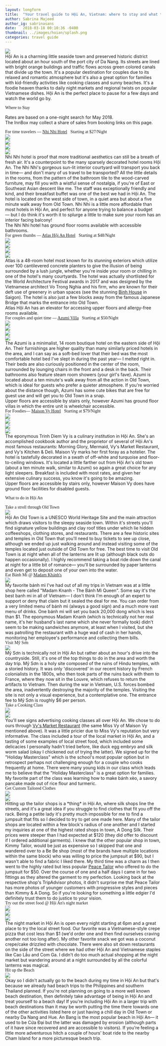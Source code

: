 ```yaml
---
layout: longform
title:  "Your travel guide to Hội An, Vietnam: where to stay and what to do."
author: Sabrina Majeed
author_ig: sabrinasans
date:   2018-03-18 00:10:36 -0400
thumbnail: ../images/hoian/splash.png
categories: travel guide
---
```


<img class="mt4-ns mt3 mb4-ns mb3" src="/images/hoian/splash.png">

<p class="pb4" style="max-width: 650px; margin: auto;">
Hội An is a charming little seaside town and preserved historic district located about an hour south of the port city of Da Nang. Its streets are lined with bright orange buildings and traffic flows across green colored canals that divide up the town. It's a popular destination for couples due to its relaxed and romantic atmosphere but it's also a great option for families with kid-friendly activities like cooking classes and sunny beaches. It's a foodie heaven thanks to daily night markets and regional twists on popular Vietnamese dishes. Hội An is the perfect place to pause for a few days and watch the world go by.</p>

<p class="tc f2 mt4 mb0" style="font-family: 'Gilroy-ExtraBold'">Where to Stay</p>
<p class="tc f6 light-silver mb4">Rates are based on a one-night search for May 2018. <br>The InnBox may collect a share of sales from booking links on this page.</p>

<p class="f3 pb3 pt3 lh-title" style="max-width: 650px; margin: auto; font-family: 'Gilroy-ExtraBold'">For time travelers — <a href="https://www.agoda.com/partners/partnersearch.aspx?cid=1801609&pcs=1&hl=en&hid=70194" target="_blank" class="link underline-hover orange">Nhi Nhi Hotel</a><span class="f5 light-silver">&nbsp; &nbsp;Starting at $27/Night</span></p>

<div class="fl w-100 w-50-ns pr1-ns mb1 mb0-ns">
<img src="../images/hoian/nhinhi_1.png">
</div>
<div class="fl w-100 w-50-ns pl1-ns mb2">
<img src="../images/hoian/nhinhi_2.png">
</div>
<div class="fl w-100 w-50-ns pr1-ns mb1 mb0-ns">
<img src="../images/hoian/nhinhi_4.png">
</div>
<div class="fl w-100 w-50-ns pl1-ns mb3 mb4-ns">
<img src="../images/hoian/nhinhi_3.png">
</div>

<p class="pb3" style="max-width: 650px; margin: auto;">Nhi Nhi hotel is proof that more traditional aesthetics can still be a breath of fresh air. It's a counterpoint to the many sparsely decorated hotel rooms Hội An. The Nhi Nhi's gorgeous sun-lit interior courtyard will transport you back in time— and don't many of us travel to be transported? All the little details in the rooms, from the pattern of the bathroom tile to the wood-carved furniture, may fill you with a wistful sense of nostalgia, if you're of East or Southeast Asian descent like me. The staff was exceptionally friendly and kind, and their breakfast buffet was one of the best we had in Hội An. The hotel is located on the west side of town, in a quiet area but about a five minute walk away from Old Town. Nhi Nhi is a little more affordable than most hotels in Hội An, and perfect for anyone trying to balance a budget— but I do think it's worth it to splurge a little to make sure your room has an interior facing balcony!</p>
<p style="max-width: 650px; margin: auto;" class="f6 i pb4 light-silver">The Nhi Nhi hotel has ground floor rooms available with accessible bathrooms.</p>

<p class="f3 pb3 pt3 lh-title" style="max-width: 650px; margin: auto; font-family: 'Gilroy-ExtraBold'">For green thumbs — <a href="https://www.agoda.com/partners/partnersearch.aspx?cid=1801609&pcs=1&hl=en&hid=1179186" target="_blank" class="link underline-hover orange">Atlas Hội An Hotel</a><span class="f5 light-silver">&nbsp; &nbsp;Starting at $48/Night</span></p>

<div class="fl w-100 w-50-ns pr1-ns mb1 mb0-ns">
<img src="../images/hoian/atlas_1.png">
</div>
<div class="fl w-100 w-50-ns pl1-ns mb2">
<img src="../images/hoian/atlas_2.png">
</div>
<div class="fl w-100 w-50-ns pr1-ns mb1 mb0-ns">
<img src="../images/hoian/atlas_3.png">
</div>
<div class="fl w-100 w-50-ns pl1-ns mb3 mb4-ns">
<img src="../images/hoian/atlas_4.png">
</div>

<p class="pb3" style="max-width: 650px; margin: auto;">Atlas is a 48-room hotel most known for its stunning exteriors which utilize over 100 cantilevered concrete planters to give the illusion of being surrounded by a lush jungle, whether you're inside your room or chilling in one of the hotel's many courtyards. The hotel was actually shortlisted for the World Architecture Festival awards in 2017 and was designed by the Vietnamese architect Vo Trong Nghia and his firm, who are known for their deft use of greenery in urban spaces (see the stunning <a href="https://www.dezeen.com/2017/04/13/vo-trong-nghia-binh-house-planted-terraces-interspersed-living-spaces-architecture-residential-vietnam/" target="new">Binh House</a> in Saigon). The hotel is also just a few blocks away from the famous Japanese Bridge that marks the entrance into Old Town.</p>
<p style="max-width: 650px; margin: auto;" class="f6 i pb4 light-silver">Atlas Hội An has an elevator for accessing upper floors and allergy-free rooms available.</p>


<p id="anchor" class="f3 pb3 pt3 lh-title" style="max-width: 650px; margin: auto; font-family: 'Gilroy-ExtraBold'">For couples and quiet time — <a href="http://www.booking.com/hotel/vn/azumi.html?aid=1452227&no_rooms=1&group_adults=1" target="_blank" class="link underline-hover orange">Azumi Villa</a><span class="f5 light-silver">&nbsp; &nbsp;Starting at $50/Night</span></p>

<div class="fl w-100 w-50-ns pr1-ns mb1 mb0-ns">
<img src="../images/hoian/azumi_1.png">
</div>
<div class="fl w-100 w-50-ns pl1-ns mb2">
<img src="../images/hoian/azumi_2.png">
</div>
<div class="fl w-100 w-50-ns pr1-ns mb1 mb0-ns">
<img src="../images/hoian/azumi_3.png">
</div>
<div class="fl w-100 w-50-ns pl1-ns mb3 mb4-ns">
<img src="../images/hoian/azumi_4.png">
</div>

<p class="pb3" style="max-width: 650px; margin: auto;">The Azumi is a minimalist, 14 room boutique hotel on the eastern side of Hội An. Their furnishings are higher quality than many similarly priced hotels in the area, and I can say as a soft-bed lover that their bed was the most comfortable hotel bed I've slept in during the past year— I melted right in. Their beds are also curiously positioned in the center of the room, surrounded by lounging chairs in the front and a desk in the back. Their bathrooms also feature steam room showers (your girl's fave). Azumi is located about a ten minute's walk away from all the action in Old Town, which is ideal for guests who prefer a quieter atmosphere. If you're worried about the distance though, Azumi has some cute bikes that are free for guest use and will get you to Old Town in a snap.</p>
<p style="max-width: 650px; margin: auto;" class="f6 i pb4 light-silver">Upper floors are accessible by stairs only, however Azumi has ground floor villas in which the entire unit is wheelchair accessible.</p>

<p class="f3 pb3 pt3 lh-title" style="max-width: 650px; margin: auto; font-family: 'Gilroy-ExtraBold'">For Foodies— <a href="https://www.agoda.com/partners/partnersearch.aspx?cid=1801609&pcs=1&hl=en&hid=979272" target="_blank" class="link underline-hover orange">Maison Vy Hotel</a><span class="f5 light-silver">&nbsp; &nbsp;Starting at $79/Night</span></p>

<div class="fl w-100 w-50-ns pr1-ns mb1 mb0-ns">
<img src="../images/hoian/maison_1.png">
</div>
<div class="fl w-100 w-50-ns pl1-ns mb2">
<img src="../images/hoian/maison_2.png">
</div>
<div class="fl w-100 w-50-ns pr1-ns mb1 mb0-ns">
<img src="../images/hoian/maison_3.png">
</div>
<div class="fl w-100 w-50-ns pl1-ns mb3 mb4-ns">
<img src="../images/hoian/maison_4.png">
</div>

<p class="pb3" style="max-width: 650px; margin: auto;">The eponymous Trinh Diem Vy is a culinary institution in Hội An.  She's an accomplished cookbook author and the proprietor of several of Hội An's most famous restaurants: Morning Glory, Mermaid, Vy's Market Restaurant, and Vy's Kitchen & Deli. Maison Vy marks her first foray as a hotelier. The hotel is tastefully decorated in a swath of off-white and turquoise and floor-to-ceiling windows. It's located a little farther out from Hội An's old town (about a ten minute walk, similar to Azumi) so again a great choice for any light sleepers. Breakfast is included with most rates, and given her extensive culinary success, you know it's going to be amazing.</p>
<p style="max-width: 650px; margin: auto;" class="f6 i pb4 light-silver">Upper floors are accessible by stairs only, however Maison Vy does have ground floor facilities for disabled guests.</p>


<p class="tc f2 mt4 mb4" style="font-family: 'Gilroy-ExtraBold'">What to do in Hội An</p>

<p class="f3 pb3 pt3 lh-title" style="max-width: 650px; margin: auto; font-family: 'Gilroy-ExtraBold'">Take a stroll through Old Town</p>
<div class="fl w-100 mb3">
<img src="../images/hoian/oldtown.png">
</div>
<p class="pb3" style="max-width: 650px; margin: auto;">Hội An Old Town is a UNESCO World Heritage Site and the main attraction which draws visitors to the sleepy seaside town. Within it's streets you'll find signature yellow buildings and clay roof titles under which lie hidden coffeeshops, clothing stores, and restaurants. There are a few historic sites and temples in Old Town that you'll need to buy tickets to see up close, although we ended up just walking around and instead visiting some of the temples located just outside of Old Town for free. The best time to visit Old Town is at night when all of the lanterns are lit up (although black outs do happen occasionally). I highly recommend taking a boat ride down the canal at night for a little bit of romance— you'll be surrounded by paper lanterns and even get to deposit one of your own into the water.</p>

<p class="f3 pb3 pt3 lh-title" style="max-width: 650px; margin: auto; font-family: 'Gilroy-ExtraBold'">Eat Bánh Mì @ <a href="https://foursquare.com/v/madam-kh%C3%A1nh--the-b%C3%A1nh-m%C3%AC-queen/51b67b8b498e9270692a1655" class="link underline-hover orange" target="_blank">Madam Khánh's</a></p>
<div class="fl w-100 mb3">
<img src="../images/hoian/bahnmi.png">
</div>
<p class="pb3" style="max-width: 650px; margin: auto;">My favorite bánh mì I've had out of all my trips in Vietnam was at a little shop here called "Madam Knanh - The Bánh Mì Queen". Some say it's the best banh mi in all of Vietnam— I don't think I'm enough of an expert to support or deny that claim but it sealed the deal for me. You can order from a very limited menu of bánh mì (always a good sign) and a much more vast menu of drinks. One bánh mì will set you back 20,000 dong which is less than $1.  The eponymous Madam Knanh (which is technically not her real name, it's her husband's last name which she never formally took) didn't seem to be making sandwiches anymore, at least when I visited, but she was patrolling the restaurant with a huge wad of cash in her hands, monitoring her employee's performance and collecting them bills.</p>

<p id="anchor2" class="f3 pb3 pt3 lh-title" style="max-width: 650px; margin: auto; font-family: 'Gilroy-ExtraBold'">Visit Mỹ Sơn</p>
<div class="fl w-100 mb3">
<img src="../images/hoian/myson.png">
</div>
<p class="pb3" style="max-width: 650px; margin: auto;">Mỹ Sơn is technically not in Hội An but rather about an hour's drive into the countryside. Still, it's one of the top things to do in the area and worth the day trip. Mỹ Sơn is a holy site composed of the ruins of Hindu temples, with a storied history. It was only 'discovered' in our recent history by French colonialists in the 1800s, who then took parts of the ruins back with them to France, where they now sit in the Louvre, which refuses to return the artifacts to Vietnam. Then during the war in Vietnam, U.S. forces bombed the area, inadvertently destroying the majority of the temples. Visiting the site is not only a visual experience, but a contemplative one. The entrance fee to Mỹ Sơn is roughly $6 per person.</p>

<p class="f3 pb3 pt3 lh-title" style="max-width: 650px; margin: auto; font-family: 'Gilroy-ExtraBold'">Take a Cooking Class</p>
<div class="fl w-100 w-50-ns pr1-ns mb1 mb0-ns">
<img src="../images/hoian/cookingclass_1.png">
</div>
<div class="fl w-100 w-50-ns pl1-ns mb3">
<img src="../images/hoian/cookingclass_2.png">
</div>
<p class="pb3" style="max-width: 650px; margin: auto;">You'll see signs advertising cooking classes all over Hội An. We chose to do ours through <a href="https://tastevietnam.asia/cooking-classes" target="new">Vy's Market Restaurant</a> (the same Miss Vy of Maison Vy mentioned above). It was a little pricier due to Miss Vy's reputation but very informative. The class included a tour of the local market in Hội An, and a tasting of some examples of local street food, which included some delicacies I personally hadn't tried before, like duck egg embryo and silk worm salad (okay I chickened out of trying the latter). We signed up for the "Holiday Masterclass" which is the school's most popular option but in retrospect perhaps not challenging enough for a couple who cooks frequently at home. There were many young kids in our class which leads me to believe that the "Holiday Masterclass" is a great option for families. My favorite part of the class was learning how to make bánh xèo, a savory pancake made out of rice flour and turmeric.</p>

<p class="f3 pb3 pt3 lh-title" style="max-width: 650px; margin: auto; font-family: 'Gilroy-ExtraBold'">Get Custom Tailored Clothes</p>
<div class="fl w-100 w-50-ns pr1-ns mb1 mb0-ns">
<img src="../images/hoian/tailor_1.png">
</div>
<div class="fl w-100 w-50-ns pl1-ns mb3">
<img src="../images/hoian/tailor_2.png">
</div>
<p class="pb3" style="max-width: 650px; margin: auto;">Hitting up the tailor shops is a *thing* in Hội An, where silk shops line the streets, and it's a great idea if you struggle to find clothes that fit you off the rack. Being a petite lady it's pretty much impossible for me to find a jumpsuit that fits so I decided to try to get one made here. Many of the tailor shops are located within a few block's radius of one another and I started my inquiries at one of the highest rated shops in town, A Dong Silk. Their prices were steeper than I had expected at $120 (they did offer to discount if I ordered additional garments). I knew that the other popular shop in town, Kimmy Tailor, would be just as expensive so I skipped that one and wandered over to a Be Be shop (most of the brands have multiple locations within the same block) who was willing to price the jumpsuit at $90, but I wasn't able to find a fabric I liked there. My third time was a charm as I then went to the highly rated but less popular <a href="https://www.tripadvisor.com/Attraction_Review-g298082-d2717876-Reviews-Peace_Tailor_in_Hoi_An-Hoi_An_Quang_Nam_Province.html" target="new">Peace Tailor</a> who offered to do the jumpsuit for $50. Over the course of one and a half days I came in for two fittings as they altered the garment to my perfection. Looking back at the respective shop's TripAdvisor photos, it didn't surprise me that Peace Tailor has more photos of younger customers with progressive styles and pieces than Kimmy & A Dong. So if you're looking for something a little edgier I'd definitely trust them to do justice to your vision.</p>

<p class="f3 pb3 pt3 lh-title" style="max-width: 650px; margin: auto; font-family: 'Gilroy-ExtraBold'">Try out the street food @ Hội An's night market</p>


<div class="fl w-100 w-50-ns pr1-ns mb1 mb0-ns">
<img src="../images/hoian/nm_1.png">
</div>
<div class="fl w-100 w-50-ns pl1-ns mb1 mb2-ns">
<img src="../images/hoian/nm_2.png">
</div>
<div class="fl w-100 mb3 mb3-ns">
<img src="../images/hoian/nm_3.png">
</div>

<p class="pb3" style="max-width: 650px; margin: auto;">The night market in Hội An is open every night starting at 6pm and a great place to try the local street food. Our favorite was a Vietnamese-style crepe pizza that cost less than $1 (we'd order one and then find ourselves craving another not too long after). My other favorite snack we got was a coconut crepe/cake drizzled with chocolate. There were also sit down restaurants on the side of the street where we had other Hội An and Vietnamese staples like Cao Lầu and Com Ga. I didn't do too much actual shopping at the night market but wandering around at a night surrounded by all the colorful lanterns was magical. </p>

<p class="f3 pb3 pt3 lh-title" style="max-width: 650px; margin: auto; font-family: 'Gilroy-ExtraBold'">Hit up the Beach</p>
<div class="fl w-100 mb3">
<img src="../images/hoian/beach.png">
</div>
<p class="pb3" style="max-width: 650px; margin: auto;">Okay so I didn't actually go to the beach during my time in Hội An but that's because we already had beach trips to the Philippines and southern Thailand planned. If you're not planning on going to a more well known beach destination, then definitely take advantage of being in Hội An and treat yourself to a beach day! If you're including Hội An in a larger trip with beach destinations than it may be worth putting the time there towards one of the other activities listed here or just having a chill day in Old Town or nearby Da Nang and Hue. An Bang is the most popular beach in Hội An— it used to be Cửa Đại but the latter was damaged by erosion (although parts of it have since recovered and are accessible to visitors). If you're feeling a little more adventurous hitch a couple of hours' boat ride to the nearby Cham Island for a more picturesque beach trip.</p>
